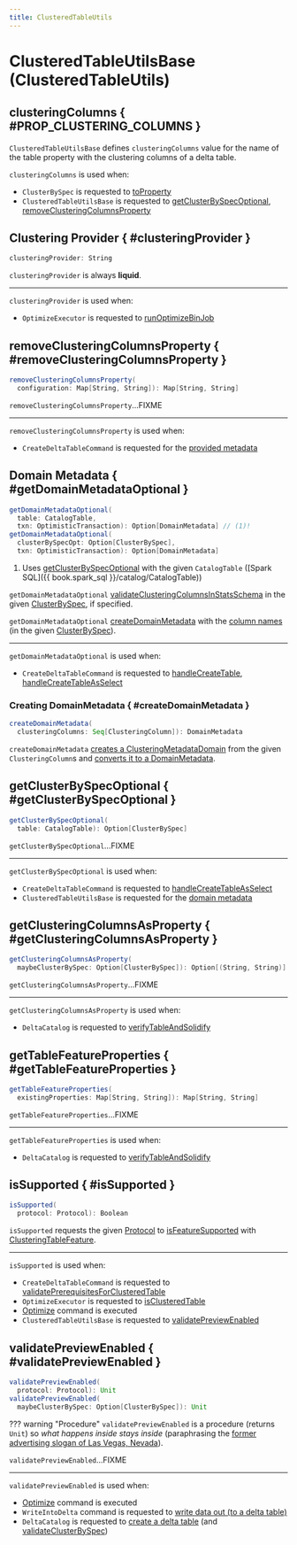 ```yaml
---
title: ClusteredTableUtils
---
```


# ClusteredTableUtilsBase (ClusteredTableUtils)

## clusteringColumns { #PROP_CLUSTERING_COLUMNS }

`ClusteredTableUtilsBase` defines `clusteringColumns` value for the name of the table property with the clustering columns of a delta table.

`clusteringColumns` is used when:

* `ClusterBySpec` is requested to [toProperty](ClusterBySpec.md#toProperty)
* `ClusteredTableUtilsBase` is requested to [getClusterBySpecOptional](#getClusterBySpecOptional), [removeClusteringColumnsProperty](#removeClusteringColumnsProperty)

## Clustering Provider { #clusteringProvider }

```scala
clusteringProvider: String
```

`clusteringProvider` is always **liquid**.

---

`clusteringProvider` is used when:

* `OptimizeExecutor` is requested to [runOptimizeBinJob](../commands/optimize/OptimizeExecutor.md#runOptimizeBinJob)

## removeClusteringColumnsProperty { #removeClusteringColumnsProperty }

```scala
removeClusteringColumnsProperty(
  configuration: Map[String, String]): Map[String, String]
```

`removeClusteringColumnsProperty`...FIXME

---

`removeClusteringColumnsProperty` is used when:

* `CreateDeltaTableCommand` is requested for the [provided metadata](../commands/create-table/CreateDeltaTableCommand.md#getProvidedMetadata)

## Domain Metadata { #getDomainMetadataOptional }

```scala
getDomainMetadataOptional(
  table: CatalogTable,
  txn: OptimisticTransaction): Option[DomainMetadata] // (1)!
getDomainMetadataOptional(
  clusterBySpecOpt: Option[ClusterBySpec],
  txn: OptimisticTransaction): Option[DomainMetadata]
```

1. Uses [getClusterBySpecOptional](#getClusterBySpecOptional) with the given `CatalogTable` ([Spark SQL]({{ book.spark_sql }}/catalog/CatalogTable))

`getDomainMetadataOptional` [validateClusteringColumnsInStatsSchema](#validateClusteringColumnsInStatsSchema) in the given [ClusterBySpec](ClusterBySpec.md), if specified.

`getDomainMetadataOptional` [createDomainMetadata](#createDomainMetadata) with the [column names](ClusterBySpec.md#columnNames) (in the given [ClusterBySpec](ClusterBySpec.md)).

---

`getDomainMetadataOptional` is used when:

* `CreateDeltaTableCommand` is requested to [handleCreateTable](../commands/create-table/CreateDeltaTableCommand.md#handleCreateTable), [handleCreateTableAsSelect](../commands/create-table/CreateDeltaTableCommand.md#handleCreateTableAsSelect)

### Creating DomainMetadata { #createDomainMetadata }

```scala
createDomainMetadata(
  clusteringColumns: Seq[ClusteringColumn]): DomainMetadata
```

`createDomainMetadata` [creates a ClusteringMetadataDomain](ClusteringMetadataDomain.md#fromClusteringColumns) from the given `ClusteringColumn`s and [converts it to a DomainMetadata](JsonMetadataDomain.md#toDomainMetadata).

## getClusterBySpecOptional { #getClusterBySpecOptional }

```scala
getClusterBySpecOptional(
  table: CatalogTable): Option[ClusterBySpec]
```

`getClusterBySpecOptional`...FIXME

---

`getClusterBySpecOptional` is used when:

* `CreateDeltaTableCommand` is requested to [handleCreateTableAsSelect](../commands/create-table/CreateDeltaTableCommand.md#handleCreateTableAsSelect)
* `ClusteredTableUtilsBase` is requested for the [domain metadata](#getDomainMetadataOptional)

## getClusteringColumnsAsProperty { #getClusteringColumnsAsProperty }

```scala
getClusteringColumnsAsProperty(
  maybeClusterBySpec: Option[ClusterBySpec]): Option[(String, String)]
```

`getClusteringColumnsAsProperty`...FIXME

---

`getClusteringColumnsAsProperty` is used when:

* `DeltaCatalog` is requested to [verifyTableAndSolidify](../DeltaCatalog.md#verifyTableAndSolidify)

## getTableFeatureProperties { #getTableFeatureProperties }

```scala
getTableFeatureProperties(
  existingProperties: Map[String, String]): Map[String, String]
```

`getTableFeatureProperties`...FIXME

---

`getTableFeatureProperties` is used when:

* `DeltaCatalog` is requested to [verifyTableAndSolidify](../DeltaCatalog.md#verifyTableAndSolidify)

## isSupported { #isSupported }

```scala
isSupported(
  protocol: Protocol): Boolean
```

`isSupported` requests the given [Protocol](../Protocol.md) to [isFeatureSupported](../table-features/TableFeatureSupport.md#isFeatureSupported) with [ClusteringTableFeature](ClusteringTableFeature.md).

---

`isSupported` is used when:

* `CreateDeltaTableCommand` is requested to [validatePrerequisitesForClusteredTable](../commands/create-table/CreateDeltaTableCommand.md#validatePrerequisitesForClusteredTable)
* `OptimizeExecutor` is requested to [isClusteredTable](../commands/optimize/OptimizeExecutor.md#isClusteredTable)
* [Optimize](../commands/optimize/index.md) command is executed
* `ClusteredTableUtilsBase` is requested to [validatePreviewEnabled](ClusteredTableUtilsBase.md#validatePreviewEnabled)

## validatePreviewEnabled { #validatePreviewEnabled }

```scala
validatePreviewEnabled(
  protocol: Protocol): Unit
validatePreviewEnabled(
  maybeClusterBySpec: Option[ClusterBySpec]): Unit
```

??? warning "Procedure"
    `validatePreviewEnabled` is a procedure (returns `Unit`) so _what happens inside stays inside_ (paraphrasing the [former advertising slogan of Las Vegas, Nevada](https://idioms.thefreedictionary.com/what+happens+in+Vegas+stays+in+Vegas)).

`validatePreviewEnabled`...FIXME

---

`validatePreviewEnabled` is used when:

* [Optimize](../commands/optimize/index.md) command is executed
* `WriteIntoDelta` command is requested to [write data out (to a delta table)](../commands/WriteIntoDelta.md#write)
* `DeltaCatalog` is requested to [create a delta table](../DeltaCatalog.md#createDeltaTable) (and [validateClusterBySpec](../DeltaCatalog.md#validateClusterBySpec))
